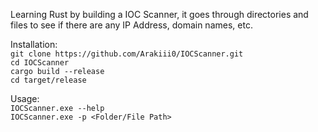 Learning Rust by building a IOC Scanner, it goes through directories and files to see if there are any IP Address, domain names, etc.

Installation: <br>
`git clone https://github.com/Arakiii0/IOCScanner.git` <br>
`cd IOCScanner` <br>
`cargo build --release` <br>
`cd target/release` <br>

Usage: <br>
`IOCScanner.exe --help` <br>
`IOCScanner.exe -p <Folder/File Path>` <br>